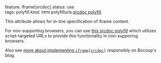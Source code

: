 feature: iframe[srcdoc]
status: use  
tags: polyfill
kind: html
polyfillurls:[srcdoc polyfill](https://github.com/jugglinmike/srcdoc-polyfill)

This attribute allows for in-line specification of iframe content.

For non-supporting browsers, you can use [this srcdoc polyfill](https://github.com/jugglinmike/srcdoc-polyfill) which utilizes script-targeted URLs to provide this functionality in non-supporing browsers.

Also see [more about implementing `iframe[srcdoc]`](http://weblog.bocoup.com/third-party-javascript-development-future/#iframe-srcdoc) responsibly on Bocoup's blog.
